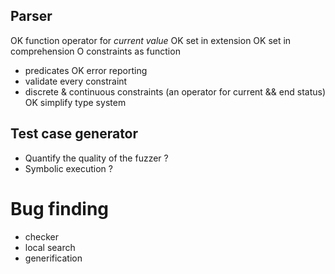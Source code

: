 ## Parser
OK function operator for *current value*
OK set in extension
OK set in comprehension
O constraints as function
- predicates
OK error reporting
- validate every constraint
- discrete & continuous constraints (an operator for current && end status)
OK simplify type system

## Test case generator
- Quantify the quality of the fuzzer ?
- Symbolic execution ?

# Bug finding
- checker
- local search
- generification
